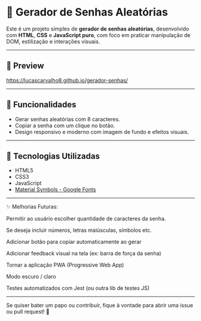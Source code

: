 # 🔐 Gerador de Senhas Aleatórias

Este é um projeto simples de **gerador de senhas aleatórias**, desenvolvido com **HTML**, **CSS** e **JavaScript puro**, com foco em praticar manipulação de DOM, estilização e interações visuais.

---

## 📸 Preview

https://lucascarvalho8.github.io/gerador-senhas/

---

## 🚀 Funcionalidades

- Gerar senhas aleatórias com 8 caracteres.
- Copiar a senha com um clique no botão.
- Design responsivo e moderno com imagem de fundo e efeitos visuais.

---

## 🧪 Tecnologias Utilizadas

- HTML5
- CSS3
- JavaScript
- [Material Symbols - Google Fonts](https://fonts.google.com/icons)

---

✨ Melhorias Futuras:

 Permitir ao usuário escolher quantidade de caracteres da senha.

 Se deseja incluir números, letras maiúsculas, símbolos etc.

 Adicionar botão para copiar automaticamente ao gerar

 Adicionar feedback visual na tela (ex: barra de força da senha)

 Tornar a aplicação PWA (Progressive Web App)

 Modo escuro / claro

 Testes automatizados com Jest (ou outra lib de testes JS)

---

Se quiser bater um papo ou contribuir, fique à vontade para abrir uma issue ou pull request! 🚀


